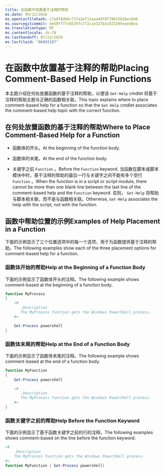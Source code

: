 ```yaml
---
title: 在函数中放置基于注释的帮助
ms.date: 09/12/2016
ms.openlocfilehash: c7a8f8db6c71fa2ef12aaa4df0f78815626ec8d6
ms.sourcegitcommit: de59ff77c6535fc772c1e327b3c823295eaed6ea
ms.translationtype: MT
ms.contentlocale: zh-CN
ms.lasthandoff: 07/22/2020
ms.locfileid: "86893197"
---
```

# <a name="placing-comment-based-help-in-functions"></a><span data-ttu-id="d8df4-102">在函数中放置基于注释的帮助</span><span class="sxs-lookup"><span data-stu-id="d8df4-102">Placing Comment-Based Help in Functions</span></span>

<span data-ttu-id="d8df4-103">本主题介绍在何处放置函数的基于注释的帮助，以便该 `Get-Help` cmdlet 将基于注释的帮助主题与正确的函数相关联。</span><span class="sxs-lookup"><span data-stu-id="d8df4-103">This topic explains where to place comment-based help for a function so that the `Get-Help` cmdlet associates the comment-based help topic with the correct function.</span></span>

## <a name="where-to-place-comment-based-help-for-a-function"></a><span data-ttu-id="d8df4-104">在何处放置函数的基于注释的帮助</span><span class="sxs-lookup"><span data-stu-id="d8df4-104">Where to Place Comment-Based Help for a Function</span></span>

- <span data-ttu-id="d8df4-105">函数体的开头。</span><span class="sxs-lookup"><span data-stu-id="d8df4-105">At the beginning of the function body.</span></span>

- <span data-ttu-id="d8df4-106">函数体的末尾。</span><span class="sxs-lookup"><span data-stu-id="d8df4-106">At the end of the function body.</span></span>

- <span data-ttu-id="d8df4-107">关键字之前 `Function` 。</span><span class="sxs-lookup"><span data-stu-id="d8df4-107">Before the `Function` keyword.</span></span> <span data-ttu-id="d8df4-108">当函数在脚本或脚本模块中时，基于注释的帮助的最后一行与关键字之间不能有多个空行 `Function` 。</span><span class="sxs-lookup"><span data-stu-id="d8df4-108">When the function is in a script or script module, there cannot be more than one blank line between the last line of the comment-based help and the `Function` keyword.</span></span> <span data-ttu-id="d8df4-109">否则， `Get-Help` 将帮助与脚本相关联，而不是与函数相关联。</span><span class="sxs-lookup"><span data-stu-id="d8df4-109">Otherwise, `Get-Help` associates the help with the script, not with the function.</span></span>

## <a name="examples-of-help-placement-in-a-function"></a><span data-ttu-id="d8df4-110">函数中帮助位置的示例</span><span class="sxs-lookup"><span data-stu-id="d8df4-110">Examples of Help Placement in a Function</span></span>

<span data-ttu-id="d8df4-111">下面的示例显示了三个位置选项中的每一个选项，用于为函数提供基于注释的帮助。</span><span class="sxs-lookup"><span data-stu-id="d8df4-111">The following examples show each of the three placement options for comment-based help for a function.</span></span>

### <a name="help-at-the-beginning-of-a-function-body"></a><span data-ttu-id="d8df4-112">函数体开始的帮助</span><span class="sxs-lookup"><span data-stu-id="d8df4-112">Help at the Beginning of a Function Body</span></span>

<span data-ttu-id="d8df4-113">下面的示例显示了函数体开头的注释。</span><span class="sxs-lookup"><span data-stu-id="d8df4-113">The following example shows comment-based at the beginning of a function body.</span></span>

```powershell
function MyProcess
{
    <#
       .Description
       The MyProcess function gets the Windows PowerShell process.
    #>

    Get-Process powershell
}
```

### <a name="help-at-the-end-of-a-function-body"></a><span data-ttu-id="d8df4-114">函数体末尾的帮助</span><span class="sxs-lookup"><span data-stu-id="d8df4-114">Help at the End of a Function Body</span></span>

 <span data-ttu-id="d8df4-115">下面的示例显示了函数体末尾的注释。</span><span class="sxs-lookup"><span data-stu-id="d8df4-115">The following example shows comment-based at the end of a function body.</span></span>

```powershell
function MyFunction
{
    Get-Process powershell

    <#
       .Description
       The MyProcess function gets the Windows PowerShell process.
    #>
}
```

### <a name="help-before-the-function-keyword"></a><span data-ttu-id="d8df4-116">函数关键字之前的帮助</span><span class="sxs-lookup"><span data-stu-id="d8df4-116">Help Before the Function Keyword</span></span>

 <span data-ttu-id="d8df4-117">下面的示例显示了基于函数关键字之前的行的注释。</span><span class="sxs-lookup"><span data-stu-id="d8df4-117">The following examples shows comment-based on the line before the function keyword.</span></span>

```powershell
<#
    .Description
    The MyProcess function gets the Windows PowerShell process.
#>
function MyFunction { Get-Process powershell}
```
